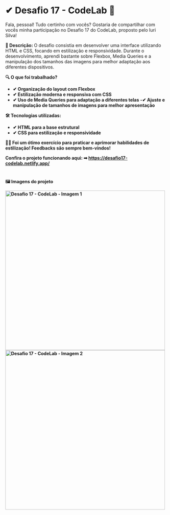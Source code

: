 # ✔ Desafio 17 - CodeLab 🎨

Fala, pessoal! Tudo certinho com vocês?
Gostaria de compartilhar com vocês minha participação no Desafio 17 do CodeLab, proposto pelo Iuri Silva!

<b> 📍 Descrição: </b>
O desafio consistia em desenvolver uma interface utilizando HTML e CSS, focando em estilização e responsividade. Durante o desenvolvimento, aprendi bastante sobre Flexbox, Media Queries e a manipulação dos tamanhos das imagens para melhor adaptação aos diferentes dispositivos.

<b> 🔍 O que foi trabalhado? <b>
- ✔ Organização do layout com Flexbox
- ✔ Estilização moderna e responsiva com CSS
- ✔ Uso de Media Queries para adaptação a diferentes telas
-✔ Ajuste e manipulação de tamanhos de imagens para melhor apresentação

<b> 🛠️ Tecnologias utilizadas: <b>
- ✔ HTML para a base estrutural
- ✔ CSS para estilização e responsividade

👨‍💻 Foi um ótimo exercício para praticar e aprimorar habilidades de estilização!
Feedbacks são sempre bem-vindos!

Confira o projeto funcionando aqui:
➡ https://desafio17-codelab.netlify.app/

# 
<b> 🖼 Imagens do projeto </b> 

<div>
    <img src="https://i.imgur.com/Eaai09H.jpeg" alt=" Desafio 17 - CodeLab - Imagem 1" width="500">
    <img src="https://i.imgur.com/bdA1vNk.jpeg" alt=" Desafio 17 - CodeLab - Imagem 2" width="500">
</div>

